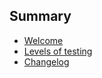 ## Summary

* [Welcome](welcome.md)
* [Levels of testing](levels-of-testing.md)
* [Changelog](changelog.md)